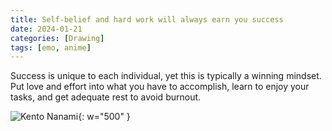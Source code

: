 ```yaml
---
title: Self-belief and hard work will always earn you success
date: 2024-01-21
categories: [Drawing]
tags: [emo, anime]
---
```


Success is unique to each individual, yet this is typically a winning mindset. Put love and effort into what you have to accomplish, learn to enjoy your tasks, and get adequate rest to avoid burnout.

![Kento Nanami](https://lh3.googleusercontent.com/fife/ALs6j_He6RsmAOX9Dvqpzt--809Yx1o8O0Qe14WV_0KKPzPmrXe09HAPX4E47Ztr_N8TV65HVbKEotcSjy2RSLwKBAUghxREC-wGR_qNU4v-U3lAlitzuDUBb7E13wYk0la75GHpnkjylKj2SOgX6Ck3mPHyspwHpnMV0faJyfGswkOn59u4ksFj9pXxG8F3Q4vgBE_RViXPj3TSmtc25jqRdvZ0hB9l5VxzV0kvWQac4GbQa1V_eoq1UyOpeo7mKTYPTqI04fS16Gti-59dVy216Za-pSLL_MfUVPq_9N9eFiDS9ZNSnVSFp9k-n-Muxdvee5kV5psFXidxPlq6_vduXKLto7fN7kL1tEtCgz9VM1W1yzYlI2CM-em45oEJE7wi6ITEH3St5keU5hajmgR-gxDN9DqbZqenZGSf5CmanM-_JfhLNZStqlruw8T4Nm2tWb7KNDhuCnedfW4uWYx2Sp-cngo-uEk4k1TS1hx1MCsqY4c2uWGrrJuxjqZNRYyjT1FbsdiUAitdBFKJn_-SOKqRVhaid8532CXCiz709Z_A4g2hSD0f5Q_ffvzMBZAITvhK-GGLREVsaWolXyzZ_fs3McClKtk-nVmsrL3GcIDj5q6_Q_JnEwwJSNCw-Q67BptywU_fHYMF9_bp3KmZXjFqNRNVX9A_gCah6P7jKMQWD9WwZakj15eGTnHYRRjwUyAnWdqbHbIrvCWCOAP-zujgFSaL20n1fE-Z4iYD3bb_fbus_2LzHzGmwy8Z3VsCmzs7vLCdxsv27Ul9GFsInp_sgJJAl8UQVr12nNGivU-Z7RvqkQDhaJF1ZdGc1MXpi7i9e76vzwehtn2kjRM0ZD-OcFDbJ4xIWHiuwrLSEN4FkMFYZJfsHoHNPtQHnLcEson991VKQTGJy200ikOdCc4eeuSFZbqSxy2mQO8t5GLMN5L0DdoRZ1Ojggw97GmhJJOLoRsvWzkoG0n4IdTFdvgrxsYjfa_UKB6UxKE06IMSZ8EyZtDOy54eDS4D6odnlvKkuc9ia-IO_SrgMiKN0zokOHmrsej03dD3oTs9DNKhKaSCrQrk-4w0p9y3QqdCqRvxI3AErJvaQDRj4KFJymxaxHNAGuNGI7Ek2ruATETHPuH_Y0JYaIpSS84Q5JoTOnKO1jyb-VGCGmQGkA7s82_j2vu8ainpx4Gg-LgpY4dn56xn5XYDY03D-l39AVU1Qo-9h_iD3SG0-i28zTe8jUNU6Bhl8WvEYWEHQgM9dF20KxkHvvAJHzK8TfIzELRsrFQev0yw4geZNSeQQtqdt5J0XBEL-0SPLLsKPIRTFfre6yyz5g4keorqhq8gqzhP8fSp1xBW0cMIREAjZntcUvwa2P8JkKueAgbunD3EfeYGhekeFJTAEX9s-wr0zsRWoXP5g9pk2jnpnIYBXZzEjzcs9jySmFZsApNFIchbXx3W-Pn1T76qy9Rtvi-odcns2ZPaZbMk_t_vnfL91ObIFN1Ofxjwc-0FJVPQoCtEhul_D1YupOkQFu1y3XUKMgLwZiVJqI7yV07ZqfXW0BT_5tYmVsyvM91WhyGDvZUmiU7v-aGLmlwQeEHHI2wuu8mv8bZcBf6l9-NqwkeXgBBpQA=w2382-h1916){: w="500" }

